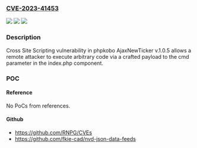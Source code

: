 ### [CVE-2023-41453](https://cve.mitre.org/cgi-bin/cvename.cgi?name=CVE-2023-41453)
![](https://img.shields.io/static/v1?label=Product&message=n%2Fa&color=blue)
![](https://img.shields.io/static/v1?label=Version&message=n%2Fa&color=blue)
![](https://img.shields.io/static/v1?label=Vulnerability&message=n%2Fa&color=brighgreen)

### Description

Cross Site Scripting vulnerability in phpkobo AjaxNewTicker v.1.0.5 allows a remote attacker to execute arbitrary code via a crafted payload to the cmd parameter in the index.php component.

### POC

#### Reference
No PoCs from references.

#### Github
- https://github.com/RNPG/CVEs
- https://github.com/fkie-cad/nvd-json-data-feeds

